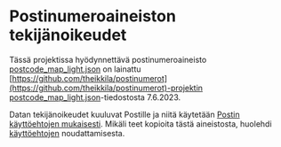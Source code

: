 # Postinumeroaineiston tekijänoikeudet

Tässä projektissa hyödynnettävä postinumeroaineisto [postcode_map_light.json](./postcode_map_light.json) on lainattu [https://github.com/theikkila/postinumerot](https://github.com/theikkila/postinumerot)-projektin [postcode_map_light.json](https://github.com/theikkila/postinumerot/blob/master/postcode_map_light.json)-tiedostosta 7.6.2023.

Datan tekijänoikeudet kuuluvat Postille ja niitä käytetään [Postin käyttöehtojen mukaisesti](https://www.posti.fi/fi/asiakastuki/postinumerotiedostot). Mikäli teet kopioita tästä aineistosta, huolehdi [käyttöehtojen](https://www.posti.fi/fi/asiakastuki/postinumerotiedostot) noudattamisesta.
